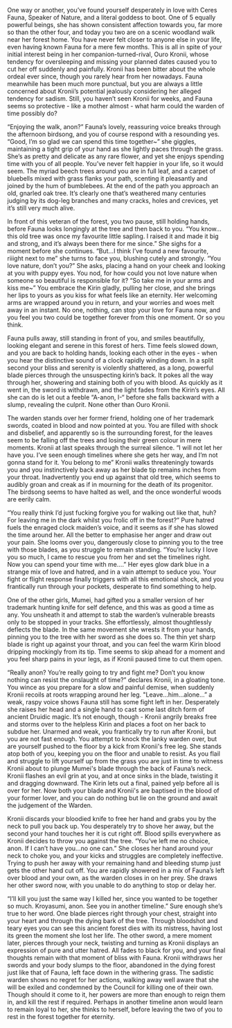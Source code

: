 One way or another, you’ve found yourself desperately in love with Ceres Fauna, Speaker of Nature, and a literal goddess to boot. One of 5 equally powerful beings, she has shown consistent affection towards you, far more so than the other four, and today you two are on a scenic woodland walk near her forest home. You have never felt closer to anyone else in your life, even having known Fauna for a mere few months. This is all in spite of your initial interest being in her companion-turned-rival, Ouro Kronii, whose tendency for oversleeping and missing your planned dates caused you to cut her off suddenly and painfully. Kronii has been bitter about the whole ordeal ever since, though you rarely hear from her nowadays. Fauna meanwhile has been much more punctual, but you are always a little concerned about Kronii’s potential jealously considering her alleged tendency for sadism. Still, you haven’t seen Kronii for weeks, and Fauna seems so protective - like a mother almost - what harm could the warden of time possibly do?

“Enjoying the walk, anon?” Fauna’s lovely, reassuring voice breaks through the afternoon birdsong, and you of course respond with a resounding yes. “Good, I’m so glad we can spend this time together~” she giggles, maintaining a tight grip of your hand as she lightly paces through the grass. She’s as pretty and delicate as any rare flower, and yet she enjoys spending time with you of all people. You’ve never felt happier in your life, so it would seem. The myriad beech trees around you are in full leaf, and a carpet of bluebells mixed with grass flanks your path, scenting it pleasantly and joined by the hum of bumblebees. At the end of the path you approach an old, gnarled oak tree. It’s clearly one that’s weathered many centuries judging by its dog-leg branches and many cracks, holes and crevices, yet it’s still very much alive. 

In front of this veteran of the forest, you two pause, still holding hands, before Fauna looks longingly at the tree and then back to you. “You know…this old tree was once my favourite little sapling. I raised it and made it big and strong, and it’s always been there for me since.” She sighs for a moment before she continues. “But…I think I’ve found a new favourite, riiight next to me” she turns to face you, blushing cutely and strongly. “You love nature, don’t you?” She asks, placing a hand on your cheek and looking at you with puppy eyes. You nod, for how could you not love nature when someone so beautiful is responsible for it? “So take me in your arms and kiss me~” You embrace the Kirin gladly, pulling her close, and she brings her lips to yours as you kiss for what feels like an eternity. Her welcoming arms are wrapped around you in return, and your worries and woes melt away in an instant. No one, nothing, can stop your love for Fauna now, and you feel you two could be together forever from this one moment. 
Or so you think.


Fauna pulls away, still standing in front of you, and smiles beautifully, looking elegant and serene in this forest of hers. Time feels slowed down, and you are back to holding hands, looking each other in the eyes - when you hear the distinctive sound of a clock rapidly winding down. In a split second your bliss and serenity is violently shattered, as a long, powerful blade pierces through the unsuspecting kirin’s back. It pokes all the way through her, showering and staining both of you with blood. As quickly as it went in, the sword is withdrawn, and the light fades from the Kirin’s eyes. All she can do is let out a feeble “A-anon, I-“ before she falls backward with a slump, revealing the culprit. None other than Ouro Kronii.

The warden stands over her former friend, holding one of her trademark swords, coated in blood and now pointed at you. You are filled with shock and disbelief, and apparently so is the surrounding forest, for the leaves seem to be falling off the trees and losing their green colour in mere moments. Kronii at last speaks through the surreal silence. “I will not let her have you. I’ve seen enough timelines where she gets her way, and I’m not gonna stand for it. You belong to me” Kronii walks threateningly towards you and you instinctively back away as her blade tip remains inches from your throat. Inadvertently you end up against that old tree, which seems to audibly groan and creak as if in mourning for the death of its progenitor. The birdsong seems to have halted as well, and the once wonderful woods are eerily calm.

“You really think I’d just fucking forgive you for walking out like that, huh? For leaving me in the dark whilst you frolic off in the forest?” Pure hatred fuels the enraged clock maiden’s voice, and it seems as if she has slowed the time around her. All the better to emphasise her anger and draw out your pain. She looms over you, dangerously close to pinning you to the tree with those blades, as you struggle to remain standing. “You’re lucky I love you so much, I came to rescue you from her and set the timelines right. Now you can spend your time with me….” Her eyes glow dark blue in a strange mix of love and hatred, and in a vain attempt to seduce you. Your fight or flight response finally triggers with all this emotional shock, and you frantically run through your pockets, desperate to find something to help.

One of the other girls, Mumei, had gifted you a smaller version of her trademark hunting knife for self defence, and this was as good a time as any. You unsheath it and attempt to stab the warden’s vulnerable breasts only to be stopped in your tracks. She effortlessly, almost thoughtlessly deflects the blade. In the same movement she wrests it from your hands, pinning you to the tree with her sword as she does so. The thin yet sharp blade is right up against your throat, and you can feel the warm Kirin blood dripping mockingly from its tip. Time seems to skip ahead for a moment and you feel sharp pains in your legs, as if Kronii paused time to cut them open.

“Really anon? You’re really going to try and fight me? Don’t you know nothing can resist the onslaught of time?” declares Kronii, in a gloating tone. You wince as you prepare for a slow and painful demise, when suddenly Kronii recoils at roots wrapping around her leg. "Leave…him…alone…” a weak, raspy voice shows Fauna still has some fight left in her. Desperately she raises her head and a single hand to cast some last ditch form of ancient Druidic magic. It’s not enough, though - Kronii angrily breaks free and storms over to the helpless Kirin and places a foot on her back to subdue her. Unarmed and weak, you frantically try to run after Kronii, but you are not fast enough. You attempt to knock the lanky warden over, but are yourself pushed to the floor by a kick from Kronii's free leg. She stands atop both of you, keeping you on the floor and unable to resist. As you flail and struggle to lift yourself up from the grass you are just in time to witness Kronii about to plunge Mumei's blade through the back of Fauna’s neck. Kronii flashes an evil grin at you, and at once sinks in the blade, twisting it and dragging downward. The Kirin lets out a final, pained yelp before all is over for her. Now both your blade and Kronii's are baptised in the blood of your former lover, and you can do nothing but lie on the ground and await the judgement of the Warden.

Kronii discards your bloodied knife to free her hand and grabs you by the neck to pull you back up. You desperately try to shove her away, but the second your hand touches her it is cut right off. Blood spills everywhere as Kronii decides to throw you against the tree. “You’ve left me no choice, anon. If I can’t have you…no one can.” She closes her hand around your neck to choke you, and your kicks and struggles are completely ineffective. Trying to push her away with your remaining hand and bleeding stump just gets the other hand cut off.  You are rapidly showered in a mix of Fauna’s left over blood and your own, as the warden closes in on her prey. She draws her other sword now, with you unable to do anything to stop or delay her.

“I’ll kill you just the same way I killed her, since you wanted to be together so much. Kroyasumi, anon. See you in another timeline.” Sure enough she’s true to her word. One blade pierces right through your chest, straight into your heart and through the dying bark of the tree. Through bloodshot and teary eyes you can see this ancient forest dies with its mistress, having lost its green the moment she lost her life. The other sword, a mere moment later, pierces through your neck, twisting and turning as Kronii displays an expression of pure and utter hatred. All fades to black for you, and your final thoughts remain with that moment of bliss with Fauna. Kronii withdraws her swords and your body slumps to the floor, abandoned in the dying forest just like that of Fauna, left face down in the withering grass. The sadistic warden shows no regret for her actions, walking away well aware that she will be exiled and condemned by the Council for killing one of their own. Though should it come to it, her powers are more than enough to reign them in, and kill the rest if required. 
Perhaps in another timeline anon would learn to remain loyal to her, she thinks to herself, before leaving the two of you to rest in the forest together for eternity.